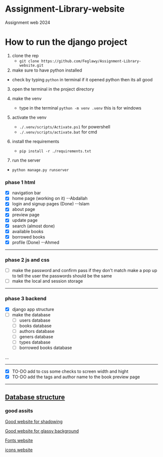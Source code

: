 # Assignment-Library-website

Assignment web 2024

# How to run the django project 

1. clone the rep 
   - `git clone https://github.com/Feglawy/Assignment-Library-website.git`
2. make sure to have python installed 
  - check by typing `python` in terminal if it opened python then its all good 
3. open the terminal in the project directory 
4. make the venv
   - type in the terminal `python -m venv .venv` this is for windows 
5. activate the venv 
   - `./.venv/scripts/Activate.ps1` for powershell
   - `./.venv/scripts/activate.bat` for cmd

6. install the requirements
   - `pip install -r ./requirements.txt`
7. run the server
  - `python manage.py runserver`

### phase 1 html

- [x] navigation bar
- [x] home page (working on it) --Abdallah
- [x] login and signup pages (Done) --Islam
- [x] about page
- [x] preview page
- [x] update page
- [x] search (almost done)
- [x] available books
- [x] borrowed books
- [x] profile (Done) --Ahmed

---

### phase 2 js and css
- [ ] make the password and confirm pass if they don't match make a pop up to tell the user the passwords should be the same
- [ ] make the local and session storage
---

### phase 3 backend
- [x] django app structure
- [ ] make the database 
  - [ ] users database 
  - [ ] books database 
  - [ ] authors database 
  - [ ] geners database 
  - [ ] types database
  - [ ] borrowed books database 

... 

---

- [x] TO-DO add to css some checks to screen width and hight
- [x] TO-DO add the tags and author name to the book preview page

---

## [Database structure](https://drawsql.app/teams/feglawy/diagrams/library)

### good assits

[Good website for shadowing](https://getcssscan.com/css-box-shadow-examples)

[Good website for glassy background](https://css.glass)

[Fonts website](https://fonts.google.com/)

[icons website](https://fonts.google.com/icons)
